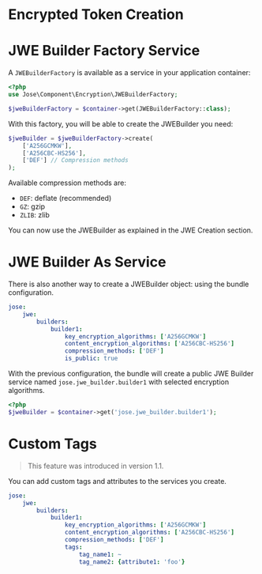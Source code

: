 Encrypted Token Creation
========================

# JWE Builder Factory Service

A `JWEBuilderFactory` is available as a service in your application container:

```php
<?php
use Jose\Component\Encryption\JWEBuilderFactory;

$jweBuilderFactory = $container->get(JWEBuilderFactory::class);
```

With this factory, you will be able to create the JWEBuilder you need:

```php
$jweBuilder = $jweBuilderFactory->create(
    ['A256GCMKW'],
    ['A256CBC-HS256'],
    ['DEF'] // Compression methods
);
```

Available compression methods are:

* `DEF`: deflate (recommended)
* `GZ`: gzip
* `ZLIB`: zlib

You can now use the JWEBuilder as explained in the JWE Creation section.

# JWE Builder As Service

There is also another way to create a JWEBuilder object: using the bundle configuration.

```yaml
jose:
    jwe:
        builders:
            builder1:
                key_encryption_algorithms: ['A256GCMKW']
                content_encryption_algorithms: ['A256CBC-HS256']
                compression_methods: ['DEF']
                is_public: true
```

With the previous configuration, the bundle will create a public JWE Builder service named `jose.jwe_builder.builder1`
with selected encryption algorithms.

```php
<?php
$jweBuilder = $container->get('jose.jwe_builder.builder1');
```

# Custom Tags

> This feature was introduced in version 1.1.

You can add custom tags and attributes to the services you create.

```yaml
jose:
    jwe:
        builders:
            builder1:
                key_encryption_algorithms: ['A256GCMKW']
                content_encryption_algorithms: ['A256CBC-HS256']
                compression_methods: ['DEF']
                tags:
                    tag_name1: ~
                    tag_name2: {attribute1: 'foo'}
```
